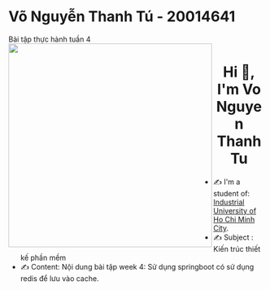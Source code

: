 # Võ Nguyễn Thanh Tú - 20014641 
Bài tập thực hành tuần 4
<img align="left" width="400" src="https://github.githubassets.com/images/modules/profile/profile-first-repo.svg">
<h1 align="center">Hi 👋, I'm Vo Nguyen Thanh Tu</h1>

- ✍ I'm a student of: [Industrial University of Ho Chi Minh City](https://iuh.edu.vn/).
- ✍ Subject : Kiến trúc thiết kế phần mềm
- ✍ Content: Nội dung bài tập week 4: Sử dụng springboot có sử dụng redis để lưu vào cache.
<br />



